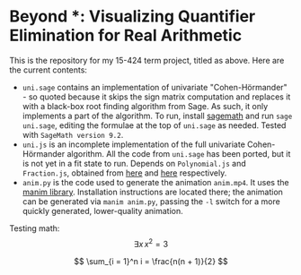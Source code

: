<script src="https://polyfill.io/v3/polyfill.min.js?features=es6"></script>
<script id="MathJax-script" async src="https://cdn.jsdelivr.net/npm/mathjax@3/es5/tex-mml-chtml.js"></script>

# Beyond *: Visualizing Quantifier Elimination for Real Arithmetic

This is the repository for my 15-424 term project, titled as above. Here are the current contents:
- `uni.sage` contains an implementation of univariate "Cohen-Hörmander" - so quoted because it skips
the sign matrix computation and replaces it with a black-box root finding algorithm from Sage. As
such, it only implements a part of the algorithm. To run, install [sagemath](https://www.sagemath.org/) and run `sage uni.sage`,
editing the formulae at the top of `uni.sage` as needed. Tested with `SageMath version 9.2`.
- `uni.js` is an incomplete implementation of the full univariate Cohen-Hörmander algorithm. All
the code from `uni.sage` has been ported, but it is not yet in a fit state to run. Depends on `Polynomial.js`
and `Fraction.js`, obtained from [here](https://github.com/infusion/Polynomial.js) and [here](https://github.com/infusion/Fraction.js)
respectively.
- `anim.py` is the code used to generate the animation `anim.mp4`. It uses the [manim library](https://github.com/3b1b/manim).
Installation instructions are located there; the animation can be generated via `manim anim.py`, passing
the `-l` switch for a more quickly generated, lower-quality animation.

Testing math: $$\exists x\, x^2 = 3$$

$$
\sum_{i = 1}^n i = \frac{n(n + 1)}{2}
$$